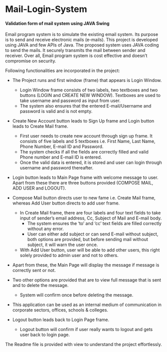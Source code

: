 # Mail-Login-System

#### Validation form of mail system using JAVA Swing

<p>Email program system is to simulate the existing email system. Its purpose is to send and receive electronic mails (e-mails). This project is developed using JAVA and few APIs of Java. The proposed system uses JAVA coding to send the mails. It securely transmits the mail between sender and receiver. Over all, Email program system is cost effective and doesn’t compromise on security. </p>

Following functionalities are incorporated in the project:
* The Project runs and first window (frame) that appears is Login Window.
    * Login Window frame consists of two labels, two textboxes and two buttons (LOGIN and CREATE NEW WINDOW). Textboxes are used to take username and password as input from user.
    * The system also ensures that the entered E-mail/Username and password is valid and is not empty.
* Create New Account button leads to Sign Up frame and Login button leads to Create Mail frame.
    * First user needs to create new account through sign up frame. It consists of five labels and 5 textboxes i.e. First Name, Last Name, Phone Number, E-mail ID and Password.
    * The system checks if all the fields are correctly filled and valid Phone number and E-mail ID is entered.
    * Once the valid data is entered, it is stored and user can login through username and password thereafter.
* Login button leads to Main Page frame with welcome message to user. Apart from these there are three buttons provided (COMPOSE MAIL, ADD USER and LOGOUT). 
* Compose Mail button directs user to new fame i.e. Create Mail frame, whereas Add User button directs to add user frame. 
    * In Create Mail frame, there are four labels and four text fields to take input of sender’s email address, Cc, Subject of Mail and E-mail body. 
        * The system ensures the ‘to’ and ‘cc’ text fields are filled correctly without any error.
        * User can either add subject or can send E-mail without subject, both options are provided, but before sending mail without subject, it will warn the user once.
    * With Add User button, user will be able to add other users, this right solely provided to admin user and not to others. 
* Apart from these, the Main Page will display the message if message is correctly sent or not. 
* Two other options are provided that are to view full message that is sent and to delete the message. 
    * System will confirm once before deleting the message. 

* This application can be used as an internal medium of communication in corporate sectors, offices, schools & colleges.

* Logout button leads back to Login Page frame.
    * Logout button will confirm if user really wants to logout and gets user back to login page.

The Readme file is provided with view to understand the project effortlessly. 
